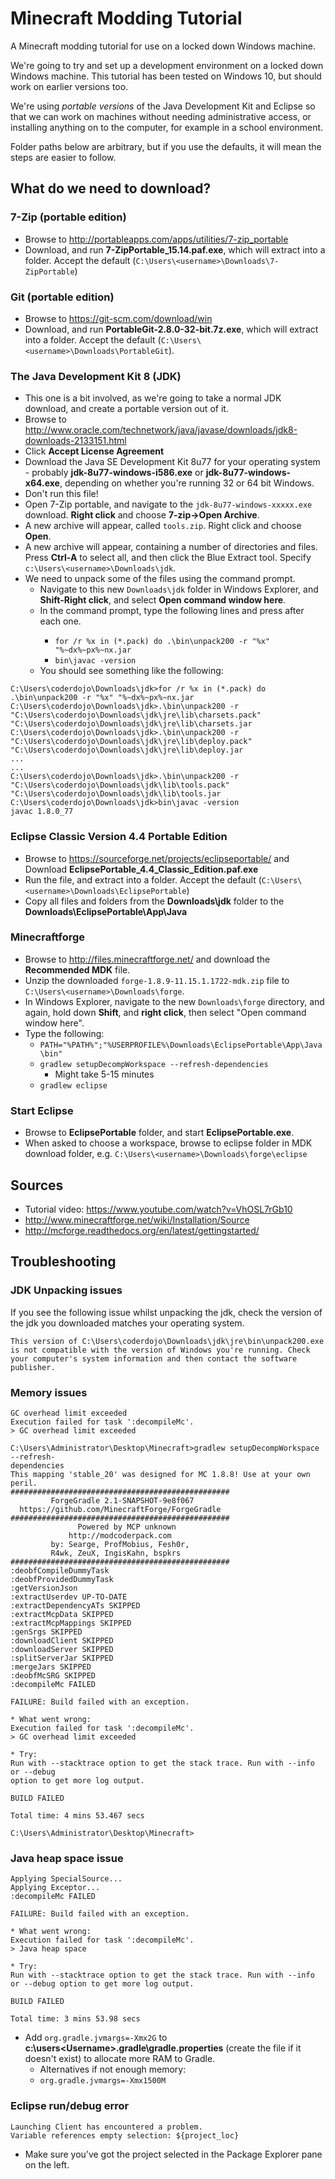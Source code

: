 # Minecraft Modding Tutorial
A Minecraft modding tutorial for use on a locked down Windows machine.

We're going to try and set up a development environment on a locked down Windows machine. This tutorial has been tested on Windows 10, but should work on earlier versions too.

We're using *portable versions* of the Java Development Kit and Eclipse so that we can work on machines without needing administrative access, or installing anything on to the computer, for example in a school environment.

Folder paths below are arbitrary, but if you use the defaults, it will mean the steps are easier to follow.

## What do we need to download?
### 7-Zip (portable edition)
- Browse to http://portableapps.com/apps/utilities/7-zip_portable
- Download, and run **7-ZipPortable_15.14.paf.exe**, which will extract into a folder. Accept the default (````C:\Users\<username>\Downloads\7-ZipPortable````)

### Git (portable edition)
- Browse to https://git-scm.com/download/win
- Download, and run **PortableGit-2.8.0-32-bit.7z.exe**, which will extract into a folder. Accept the default (````C:\Users\<username>\Downloads\PortableGit````).

### The Java Development Kit 8 (JDK)
- This one is a bit involved, as we're going to take a normal JDK download, and create a portable version out of it.
- Browse to http://www.oracle.com/technetwork/java/javase/downloads/jdk8-downloads-2133151.html
- Click **Accept License Agreement**
- Download the Java SE Development Kit 8u77 for your operating system - probably **jdk-8u77-windows-i586.exe** or **jdk-8u77-windows-x64.exe**, depending on whether you're running 32 or 64 bit Windows.
- Don't run this file!
- Open 7-Zip portable, and navigate to the ````jdk-8u77-windows-xxxxx.exe```` download. **Right click** and choose **7-zip->Open Archive**.
- A new archive will appear, called ````tools.zip````. Right click and choose **Open**.
- A new archive will appear, containing a number of directories and files. Press **Ctrl-A** to select all, and then click the Blue Extract tool. Specify ````c:\Users\<username>\Downloads\jdk````.
- We need to unpack some of the files using the command prompt.
  - Navigate to this new ````Downloads\jdk```` folder in Windows Explorer, and **Shift-Right click**, and select **Open command window here**.
  - In the command prompt, type the following lines and press <Enter> after each one.
    - ````for /r %x in (*.pack) do .\bin\unpack200 -r "%x" "%~dx%~px%~nx.jar````
    - ````bin\javac -version````
  - You should see something like the following:

````
C:\Users\coderdojo\Downloads\jdk>for /r %x in (*.pack) do .\bin\unpack200 -r "%x" "%~dx%~px%~nx.jar
C:\Users\coderdojo\Downloads\jdk>.\bin\unpack200 -r "C:\Users\coderdojo\Downloads\jdk\jre\lib\charsets.pack" "C:\Users\coderdojo\Downloads\jdk\jre\lib\charsets.jar
C:\Users\coderdojo\Downloads\jdk>.\bin\unpack200 -r "C:\Users\coderdojo\Downloads\jdk\jre\lib\deploy.pack" "C:\Users\coderdojo\Downloads\jdk\jre\lib\deploy.jar
...
...
C:\Users\coderdojo\Downloads\jdk>.\bin\unpack200 -r "C:\Users\coderdojo\Downloads\jdk\lib\tools.pack" "C:\Users\coderdojo\Downloads\jdk\lib\tools.jar
C:\Users\coderdojo\Downloads\jdk>bin\javac -version
javac 1.8.0_77

````

### Eclipse Classic Version 4.4 Portable Edition
- Browse to https://sourceforge.net/projects/eclipseportable/ and Download **EclipsePortable_4.4_Classic_Edition.paf.exe**
- Run the file, and extract into a folder. Accept the default (````C:\Users\<username>\Downloads\EclipsePortable````)
- Copy all files and folders from the **Downloads\jdk** folder to the **Downloads\EclipsePortable\App\Java**

### Minecraftforge
- Browse to http://files.minecraftforge.net/ and download the **Recommended MDK** file.
- Unzip the downloaded ````forge-1.8.9-11.15.1.1722-mdk.zip```` file to ````C:\Users\<username>\Downloads\forge````.
- In Windows Explorer, navigate to the new ````Downloads\forge```` directory, and again, hold down **Shift**, and **right click**, then select "Open command window here".
- Type the following:
  - ````PATH="%PATH%";"%USERPROFILE%\Downloads\EclipsePortable\App\Java\bin"````
  - ````gradlew setupDecompWorkspace --refresh-dependencies````
    - Might take 5-15 minutes
  - ````gradlew eclipse````


### Start Eclipse
- Browse to **EclipsePortable** folder, and start **EclipsePortable.exe**.
- When asked to choose a workspace, browse to eclipse folder in MDK download folder, e.g. ````C:\Users\<username>\Downloads\forge\eclipse````

## Sources
- Tutorial video: https://www.youtube.com/watch?v=VhOSL7rGb10
- http://www.minecraftforge.net/wiki/Installation/Source
- http://mcforge.readthedocs.org/en/latest/gettingstarted/

## Troubleshooting
### JDK Unpacking issues
If you see the following issue whilst unpacking the jdk, check the version of the jdk you downloaded matches your operating system.

````
This version of C:\Users\coderdojo\Downloads\jdk\jre\bin\unpack200.exe is not compatible with the version of Windows you're running. Check your computer's system information and then contact the software publisher.
````

### Memory issues

````
GC overhead limit exceeded
Execution failed for task ':decompileMc'.
> GC overhead limit exceeded

C:\Users\Administrator\Desktop\Minecraft>gradlew setupDecompWorkspace --refresh-
dependencies
This mapping 'stable_20' was designed for MC 1.8.8! Use at your own peril.
#################################################
         ForgeGradle 2.1-SNAPSHOT-9e8f067
  https://github.com/MinecraftForge/ForgeGradle
#################################################
               Powered by MCP unknown
             http://modcoderpack.com
         by: Searge, ProfMobius, Fesh0r,
         R4wk, ZeuX, IngisKahn, bspkrs
#################################################
:deobfCompileDummyTask
:deobfProvidedDummyTask
:getVersionJson
:extractUserdev UP-TO-DATE
:extractDependencyATs SKIPPED
:extractMcpData SKIPPED
:extractMcpMappings SKIPPED
:genSrgs SKIPPED
:downloadClient SKIPPED
:downloadServer SKIPPED
:splitServerJar SKIPPED
:mergeJars SKIPPED
:deobfMcSRG SKIPPED
:decompileMc FAILED

FAILURE: Build failed with an exception.

* What went wrong:
Execution failed for task ':decompileMc'.
> GC overhead limit exceeded

* Try:
Run with --stacktrace option to get the stack trace. Run with --info or --debug
option to get more log output.

BUILD FAILED

Total time: 4 mins 53.467 secs

C:\Users\Administrator\Desktop\Minecraft>
````


### Java heap space issue

````
Applying SpecialSource...
Applying Exceptor...
:decompileMc FAILED

FAILURE: Build failed with an exception.

* What went wrong:
Execution failed for task ':decompileMc'.
> Java heap space

* Try:
Run with --stacktrace option to get the stack trace. Run with --info or --debug option to get more log output.

BUILD FAILED

Total time: 3 mins 53.98 secs
````
- Add ````org.gradle.jvmargs=-Xmx2G```` to **c:\users\<Username>\.gradle\gradle.properties** (create the file if it doesn't exist) to allocate more RAM to Gradle.
  - Alternatives if not enough memory:
  - ````org.gradle.jvmargs=-Xmx1500M````

### Eclipse run/debug error

````
Launching Client has encountered a problem.
Variable references empty selection: ${project_loc}
````
- Make sure you’ve got the project selected in the Package Explorer pane on the left.
